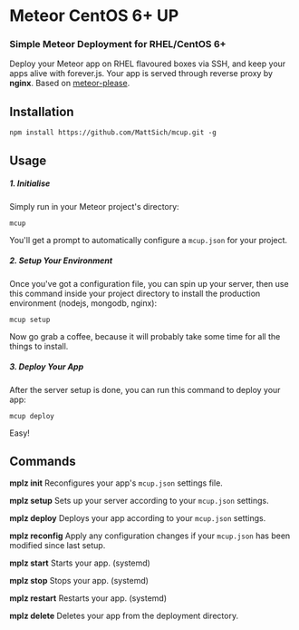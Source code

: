 # Meteor CentOS 6+ UP
### Simple Meteor Deployment for RHEL/CentOS 6+
Deploy your Meteor app on RHEL flavoured boxes via SSH, and keep your apps alive with forever.js. Your app is served through reverse proxy by __nginx__. Based on [meteor-please](https://github.com/hellstad/meteor-please).

## Installation
````
npm install https://github.com/MattSich/mcup.git -g
````

## Usage
##### 1. Initialise
Simply run in your Meteor project's directory:
````
mcup
````
You'll get a prompt to automatically configure a `mcup.json` for your project.

##### 2. Setup Your Environment
Once you've got a configuration file, you can spin up your server, then use this command inside your project directory to install the production environment (nodejs, mongodb, nginx):
````
mcup setup
````

Now go grab a coffee, because it will probably take some time for all the things to install.

##### 3. Deploy Your App
After the server setup is done, you can run this command to deploy your app:
````
mcup deploy
````

Easy!

## Commands
__mplz init__ Reconfigures your app's `mcup.json` settings file.

__mplz setup__ Sets up your server according to your `mcup.json` settings.

__mplz deploy__ Deploys your app according to your `mcup.json` settings.

__mplz reconfig__ Apply any configuration changes if your `mcup.json` has been modified since last setup.

__mplz start__ Starts your app. (systemd)

__mplz stop__ Stops your app. (systemd)

__mplz restart__ Restarts your app. (systemd)

__mplz delete__ Deletes your app from the deployment directory.

